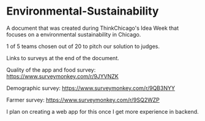 # Environmental-Sustainability
A document that was created during ThinkChicago's Idea Week that focuses on a environmental sustainability in Chicago.

1 of 5 teams chosen out of 20 to pitch our solution to judges. 

Links to surveys at the end of the document.

Quality of the app and food survey: https://www.surveymonkey.com/r/9JYVNZK

Demographic survey: https://www.surveymonkey.com/r/9QB3NYY

Farmer survey: https://www.surveymonkey.com/r/9SQ2WZP

I plan on creating a web app for this once I get more experience in backend.
